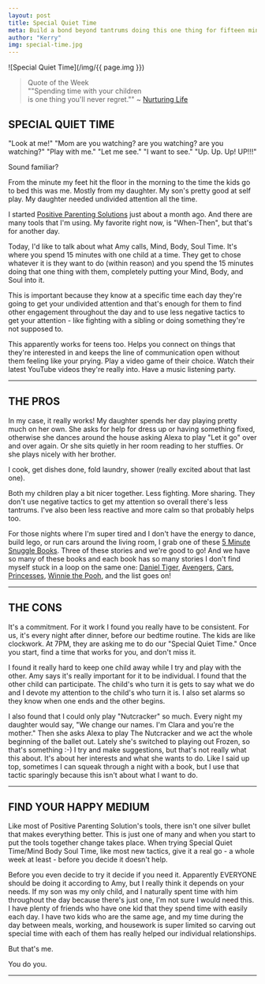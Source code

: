 ```yaml
---
layout: post
title: Special Quiet Time
meta: Build a bond beyond tantrums doing this one thing for fifteen minutes everyday.
author: "Kerry"
img: special-time.jpg
---
```


![Special Quiet Time](/img/{{ page.img }})

> Quote of the Week <br> ""Spending time with your children<br>is one thing you'll never regret."" ~ [Nurturing Life](https://www.facebook.com/nurturinglifeinfuturegenerations/?tn-str=k%2AF)

## SPECIAL QUIET TIME

"Look at me!" "Mom are you watching? are you watching? are you watching?" "Play with me." "Let me see." "I want to see." "Up. Up. Up! UP!!!"  

Sound familiar?

From the minute my feet hit the floor in the morning to the time the kids go to bed this was me. Mostly from my daughter. My son's pretty good at self play. My daughter needed undivided attention all the time.

I started [Positive Parenting Solutions](http://www.mommafinds.com/2019/01/27/positive-parenting-solutions-part-1/) just about a month ago. And there are many tools that I'm using. My favorite right now, is "When-Then", but that's for another day.

Today, I'd like to talk about what Amy calls, Mind, Body, Soul Time. It's where you spend 15 minutes with one child at a time. They get to chose whatever it is they want to do (within reason) and you spend the 15 minutes doing that one thing with them, completely putting your Mind, Body, and Soul into it.

This is important because they know at a specific time each day they're going to get your undivided attention and that's enough for them to find other engagement throughout the day and to use less negative tactics to get your attention - like fighting with a sibling or doing something they're not supposed to.

This apparently works for teens too. Helps you connect on things that they're interested in and keeps the line of communication open without them feeling like your prying. Play a video game of their choice. Watch their latest YouTube videos they're really into. Have a music listening party.

___

## THE PROS

In my case, it really works! My daughter spends her day playing pretty much on her own. She asks for help for dress up or having something fixed, otherwise she dances around the house asking Alexa to play "Let it go" over and over again. Or she sits quietly in her room reading to her stuffies. Or she plays nicely with her brother.

I cook, get dishes done, fold laundry, shower (really excited about that last one).

Both my children play a bit nicer together. Less fighting. More sharing. They don't use negative tactics to get my attention so overall there's less tantrums. I've also been less reactive and more calm so that probably helps too.

For those nights where I'm super tired and I don't have the energy to dance, build lego, or run cars around the living room, I grab one of these [5 Minute Snuggle Books](https://amzn.to/2TO6Eu9). Three of these stories and we're good to go! And we have so many of these books and each book has so many stories I don't find myself stuck in a loop on the same one: [Daniel Tiger](https://amzn.to/2WV8Amo), [Avengers](https://amzn.to/2UTGfey), [Cars](https://amzn.to/2th9Kew), [Princesses](https://amzn.to/2N0YDiS), [Winnie the Pooh](https://amzn.to/2WUItMj), and the list goes on!

___

## THE CONS


It's a commitment. For it work I found you really have to be consistent. For us, it's every night after dinner, before our bedtime routine. The kids are like clockwork. At 7PM, they are asking me to do our "Special Quiet Time." Once you start, find a time that works for you, and don't miss it.

I found it really hard to keep one child away while I try and play with the other. Amy says it's really important for it to be individual. I found that the other child can participate. The child's who turn it is gets to say what we do and I devote my attention to the child's who turn it is. I also set alarms so they know when one ends and the other begins.

I also found that I could only play "Nutcracker" so much. Every night my daughter would say, "We change our names. I'm Clara and you're the mother." Then she asks Alexa to play The Nutcracker and we act the whole beginning of the ballet out. Lately she's switched to playing out Frozen, so that's something :-) I try and make suggestions, but that's not really what this about. It's about her interests and what she wants to do. Like I said up top, sometimes I can squeak through a night with a book, but I use that tactic sparingly because this isn't about what I want to do.

___

## FIND YOUR HAPPY MEDIUM

Like most of Positive Parenting Solution's tools, there isn't one silver bullet that makes everything better. This is just one of many and when you start to put the tools together change takes place. When trying Special Quiet Time/Mind Body Soul Time, like most new tactics, give it a real go - a whole week at least - before you decide it doesn't help.

Before you even decide to try it decide if you need it. Apparently EVERYONE should be doing it according to Amy, but I really think it depends on your needs. If my son was my only child, and I naturally spent time with him throughout the day because there's just one, I'm not sure I would need this. I have plenty of friends who have one kid that they spend time with easily each day. I have two kids who are the same age, and my time during the day between meals, working, and housework is super limited so carving out special time with each of them has really helped our individual relationships.

But that's me.

You do you.

---
